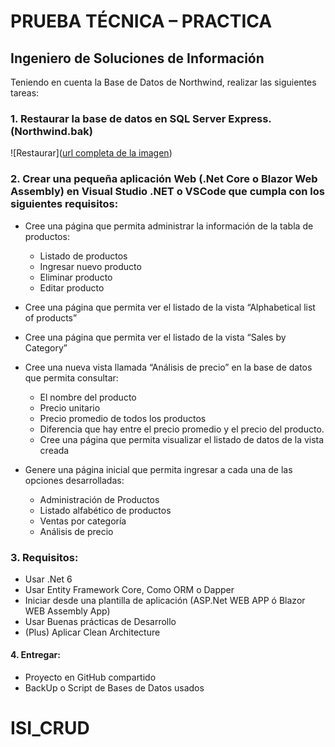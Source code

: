 # PRUEBA TÉCNICA – PRACTICA 
## Ingeniero de Soluciones de Información

Teniendo en cuenta la Base de Datos de Northwind, realizar las siguientes tareas:

### 1. Restaurar la base de datos en SQL Server Express. (Northwind.bak)
![Restaurar]([url completa de la imagen](https://github.com/SebastianHerrera549/ISI_CRUD/blob/main/ISI_CRUD/IMG/1.jpeg))

### 2. Crear una pequeña aplicación Web (.Net Core o Blazor Web Assembly) en Visual Studio .NET o VSCode que cumpla con los siguientes requisitos:
  - Cree una página que permita administrar la información de la tabla de productos:
      - Listado de productos
      - Ingresar nuevo producto
      - Eliminar producto
      - Editar producto
        
  - Cree una página que permita ver el listado de la vista “Alphabetical list of products”
  - Cree una página que permita ver el listado de la vista “Sales by Category”
  - Cree una nueva vista llamada “Análisis de precio” en la base de datos que permita consultar:
      - El nombre del producto
      - Precio unitario
      - Precio promedio de todos los productos
      - Diferencia que hay entre el precio promedio y el precio del producto.
      - Cree una página que permita visualizar el listado de datos de la vista creada

  - Genere una página inicial que permita ingresar a cada una de las opciones desarrolladas:
      - Administración de Productos
      - Listado alfabético de productos
      - Ventas por categoría
      - Análisis de precio

### 3. Requisitos:
  - Usar .Net 6
  - Usar Entity Framework Core, Como ORM o Dapper
  - Iniciar desde una plantilla de aplicación (ASP.Net WEB APP ó Blazor WEB Assembly App)
  - Usar Buenas prácticas de Desarrollo
  - (Plus) Aplicar Clean Architecture

#### 4. Entregar:
  - Proyecto en GitHub compartido
  - BackUp o Script de Bases de Datos usados
# ISI_CRUD
